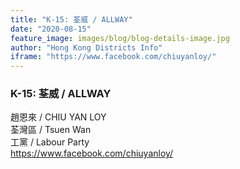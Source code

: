 ```yaml
---
title: "K-15: 荃威 / ALLWAY"
date: "2020-08-15"
feature_image: images/blog/blog-details-image.jpg
author: "Hong Kong Districts Info"
iframe: "https://www.facebook.com/chiuyanloy/"
---
```


### K-15: 荃威 / ALLWAY  
趙恩來 / CHIU YAN LOY  
荃灣區 / Tsuen Wan  
工黨 / Labour Party  
https://www.facebook.com/chiuyanloy/
